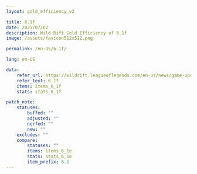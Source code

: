 ```yaml
---
layout: gold_efficiency_v2

title: 6.1f
date: 2025/07/02
description: Wild Rift Gold Efficiency of 6.1f
image: /assets/favicon512x512.png

permalink: /en-US/6.1f/

lang: en-US

data:
    refer_url: https://wildrift.leagueoflegends.com/en-us/news/game-updates/wild-rift-patch-notes-6-1f/
    refer_text: 6.1f
    items: items_6_1f
    stats: stats_6_1f

patch_note:
    statuses:
        buffed: ""
        adjusted: ""
        nerfed: ""
        new: ""
    excludes: ""
    compare:
        statuses: ""
        items: items_6_1e
        stats: stats_6_1e
        item_prefix: 6.1
---
```

